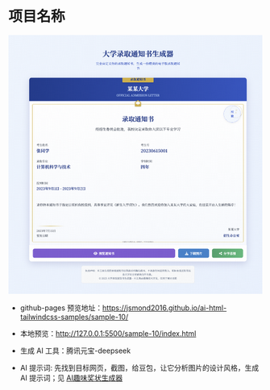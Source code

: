 # 项目名称

![](./imgs/image.png)

- github-pages 预览地址：https://jsmond2016.github.io/ai-html-tailwindcss-samples/sample-10/
- 本地预览：http://127.0.0.1:5500/sample-10/index.html

- 生成 AI 工具：腾讯元宝-deepseek
- AI 提示词: 先找到目标网页，截图，给豆包，让它分析图片的设计风格，生成 AI 提示词；见 [AI趣味奖状生成器](./需求文档.md)
 